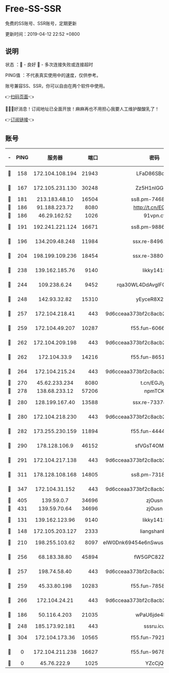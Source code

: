# Free-SS-SSR

免费的SS账号、SSR账号，定期更新

更新时间：2019-04-12 22:52 +0800

## 说明

状态     ：🙂 - 良好 🙁 - 多次连接失败或连接超时

PING值   ：不代表真实使用中的速度，仅供参考。

账号兼容SS、SSR，你可以自由在两个软件中使用。

👉[扫码页面](https://liesauer.github.io/Free-SS-SSR/)👈

🎉🎉🎉好消息！订阅地址已全面开放！麻麻再也不用担心我要人工维护酸酸乳了！

👉[订阅链接](https://www.liesauer.net/yogurt/subscribe?ACCESS_TOKEN=DAYxR3mMaZAsaqUb)👈

## 账号

|-|PING|服务器|端口|密码|加密方式|区域|
|:----:|:----:|:-----:|-----:|:----:|:----:|:----:|
|🙂|158|172.104.108.194|21943|LFaD86SBq2lY|aes-256-cfb|JP|
|🙂|167|172.105.231.130|30248|Zz5H1nlGGKHx|aes-256-cfb|JP|
|🙂|181|213.183.48.10|16504|ss8.pm-74689869|rc4-md5|RU|
|🙂|186|91.188.223.72|8080|http://t.cn/EGJIyrl|rc4-md5|RU|
|🙂|186|46.29.162.52|1026|91vpn.cf|rc4-md5|RU|
|🙂|191|192.241.221.124|16671|ss8.pm-98861372|aes-256-cfb|US|
|🙂|196|134.209.48.248|11984|ssx.re-84962517|aes-256-cfb|US|
|🙂|204|198.199.109.236|18454|ssx.re-38805389|aes-256-cfb|US|
|🙂|238|139.162.185.76|9140|likky1415|aes-256-cfb|DE|
|🙂|244|109.238.6.24|9452|rqa30WL4DdAvgIFG6Fs3znzTa|aes-256-cfb|FR|
|🙂|248|142.93.32.82|15310|yEyceR8X2EVd|aes-256-cfb|GB|
|🙂|257|172.104.218.41|443|9d6cceaa373bf2c8acb22e60b6a58be6|aes-256-cfb|US|
|🙂|259|172.104.49.207|10287|f55.fun-60668643|aes-256-cfb|SG|
|🙂|262|172.104.209.198|443|9d6cceaa373bf2c8acb22e60b6a58be6|aes-256-cfb|US|
|🙂|262|172.104.33.9|14216|f55.fun-86515358|aes-256-cfb|SG|
|🙂|264|172.104.215.24|443|9d6cceaa373bf2c8acb22e60b6a58be6|aes-256-cfb|US|
|🙂|270|45.62.233.234|8080|t.cn/EGJIyrl|rc4-md5|CA|
|🙂|278|138.68.233.12|57206|npmTCK|rc4-md5|US|
|🙂|280|128.199.167.40|13588|ssx.re-73374110|aes-256-cfb|SG|
|🙂|280|172.104.218.230|443|9d6cceaa373bf2c8acb22e60b6a58be6|aes-256-cfb|US|
|🙂|282|173.255.230.159|11894|f55.fun-44441803|aes-256-cfb|US|
|🙂|290|178.128.106.9|46152|sfVGsT4OMxHC|aes-256-cfb|SG|
|🙂|291|172.104.217.138|443|9d6cceaa373bf2c8acb22e60b6a58be6|aes-256-cfb|US|
|🙂|311|178.128.108.168|14805|ss8.pm-73188848|aes-256-cfb|SG|
|🙂|347|172.104.31.152|443|9d6cceaa373bf2c8acb22e60b6a58be6|aes-256-cfb|US|
|🙂|405|139.59.0.7|34696|zjOusn|chacha20|IN|
|🙂|431|139.59.70.64|34696|zjOusn|chacha20|IN|
|🙂|131|139.162.123.96|9140|likky1415|aes-256-cfb|JP|
|🙂|148|172.105.203.127|2333|liangshanbo|chacha20|JP|
|🙂|210|198.255.103.62|8097|eIW0Dnk69454e6nSwuspv9DmS201tQ0D|aes-256-cfb|US|
|🙂|256|68.183.38.80|45894|fW5GPC82Z97G|aes-256-cfb|GB|
|🙂|257|198.74.58.40|443|9d6cceaa373bf2c8acb22e60b6a58be6|aes-256-cfb|US|
|🙂|259|45.33.80.198|10283|f55.fun-78582823|aes-256-cfb|US|
|🙂|266|172.104.24.21|443|9d6cceaa373bf2c8acb22e60b6a58be6|aes-256-cfb|US|
|🙁|186|50.116.4.203|21035|wPaU6jde4NZT|aes-256-cfb|US|
|🙁|248|185.173.92.181|443|sssru.icu|rc4-md5|RU|
|🙁|304|172.104.173.36|10565|f55.fun-79210636|aes-256-cfb|SG|
|🙁|0|172.104.211.238|16627|f55.fun-96789632|aes-256-cfb|US|
|🙁|0|45.76.222.9|1025|YZcCjQ|rc4-md5|JP|
